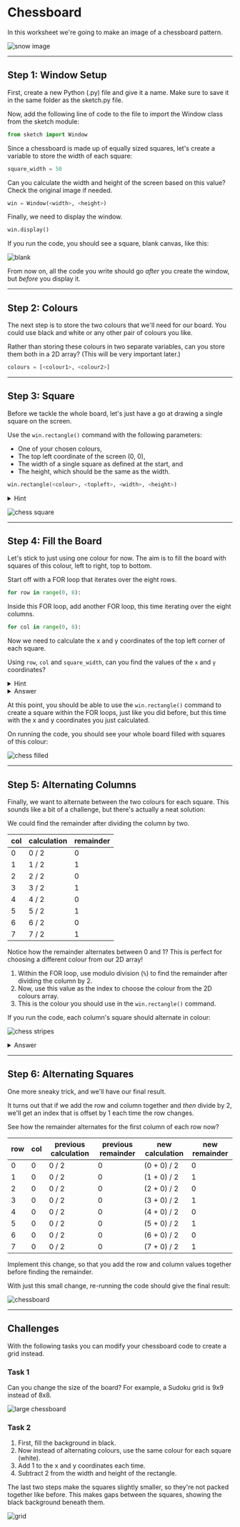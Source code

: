 # Chessboard

In this worksheet we're going to make an image of a chessboard pattern.

![snow image](../../.data/chessboard.JPEG)


---

## Step 1: Window Setup

First, create a new Python (.py) file and give it a name.
Make sure to save it in the same folder as the sketch.py file.

Now, add the following line of code to the file to import the Window class from the sketch module:

```python
from sketch import Window
```

Since a chessboard is made up of equally sized squares, let's create a variable to store the width of each square:

```python
square_width = 50
```

Can you calculate the width and height of the screen based on this value?
Check the original image if needed.

```python
win = Window(<width>, <height>)
```

Finally, we need to display the window.

```python
win.display()
```

If you run the code, you should see a square, blank canvas, like this:

![blank](../../.data/blank_window.png)

From now on, all the code you write should go _after_ you create the window, but _before_ you display it.


---

## Step 2: Colours

The next step is to store the two colours that we'll need for our board.
You could use black and white or any other pair of colours you like.

Rather than storing these colours in two separate variables, can you store them both in a 2D array?
(This will be very important later.)

```python
colours = [<colour1>, <colour2>]
```


---

## Step 3: Square

Before we tackle the whole board, let's just have a go at drawing a single square on the screen.

Use the `win.rectangle()` command with the following parameters:
* One of your chosen colours,
* The top left coordinate of the screen (0, 0),
* The width of a single square as defined at the start, and
* The height, which should be the same as the width.

```python
win.rectangle(<colour>, <topleft>, <width>, <height>)
```

<details>
    <summary>Hint</summary>

To access the first value from a 2D array called colours, use:

```python
colour = colours[0]
```
</details>

![chess square](../../.data/chess_square.JPEG)


---

## Step 4: Fill the Board

Let's stick to just using one colour for now.
The aim is to fill the board with squares of this colour, left to right, top to bottom.

Start off with a FOR loop that iterates over the eight rows.

```python
for row in range(0, 8):
```

Inside this FOR loop, add another FOR loop, this time iterating over the eight columns.

```python
for col in range(0, 8):
```

Now we need to calculate the x and y coordinates of the top left corner of each square.

Using `row`, `col` and `square_width`, can you find the values of the `x` and `y` coordinates?

<details>
    <summary>Hint</summary>

Here are the coordinates for the first row - can you spot the pattern?

![first column](../../.data/chess_first_row.jpg)
</details>

<details>
    <summary>Answer</summary>

```python
x = col * square_width
y = row * square_width
```
</details>

At this point, you should be able to use the `win.rectangle()` command to create a square within the FOR loops, just like you did before, but this time with the x and y coordinates you just calculated.

On running the code, you should see your whole board filled with squares of this colour:

![chess filled](../../.data/chess_filled.JPEG)


---

## Step 5: Alternating Columns

Finally, we want to alternate between the two colours for each square.
This sounds like a bit of a challenge, but there's actually a neat solution:

We could find the remainder after dividing the column by two.

| col | calculation | remainder |
| --- | ----------- | --------- |
| 0   | 0 / 2       | 0         |
| 1   | 1 / 2       | 1         |
| 2   | 2 / 2       | 0         |
| 3   | 3 / 2       | 1         |
| 4   | 4 / 2       | 0         |
| 5   | 5 / 2       | 1         |
| 6   | 6 / 2       | 0         |
| 7   | 7 / 2       | 1         |

Notice how the remainder alternates between 0 and 1?
This is perfect for choosing a different colour from our 2D array!

1. Within the FOR loop, use modulo division (`%`) to find the remainder after dividing the column by 2.
2. Now, use this value as the index to choose the colour from the 2D colours array.
3. This is the colour you should use in the `win.rectangle()` command.

If you run the code, each column's square should alternate in colour:

![chess stripes](../../.data/chess_stripes.JPEG)

<details>
    <summary>Answer</summary>

```python
index = col % 2
colour = colours[index]
win.rectangle(colour, ...)
```
</details>

---

## Step 6: Alternating Squares

One more sneaky trick, and we'll have our final result.

It turns out that if we add the row and column together and _then_ divide by 2,
we'll get an index that is offset by 1 each time the row changes.

See how the remainder alternates for the first column of each row now?

| row | col | previous calculation | previous remainder | new calculation | new remainder |
| --- | --- | -------------------- | ------------------ | ----------- | --------- |
| 0   | 0   | 0 / 2                | 0                  | (0 + 0) / 2 | 0         |
| 1   | 0   | 0 / 2                | 0                  | (1 + 0) / 2 | 1         |
| 2   | 0   | 0 / 2                | 0                  | (2 + 0) / 2 | 0         |
| 3   | 0   | 0 / 2                | 0                  | (3 + 0) / 2 | 1         |
| 4   | 0   | 0 / 2                | 0                  | (4 + 0) / 2 | 0         |
| 5   | 0   | 0 / 2                | 0                  | (5 + 0) / 2 | 1         |
| 6   | 0   | 0 / 2                | 0                  | (6 + 0) / 2 | 0         |
| 7   | 0   | 0 / 2                | 0                  | (7 + 0) / 2 | 1         |

Implement this change, so that you add the row and column values together before finding the remainder.

With just this small change, re-running the code should give the final result:

![chessboard](../../.data/chessboard.JPEG)


---

## Challenges

With the following tasks you can modify your chessboard code to create a grid instead.

### Task 1

Can you change the size of the board?
For example, a Sudoku grid is 9x9 instead of 8x8.

![large chessboard](../../.data/chessboard2.JPEG)

### Task 2

1. First, fill the background in black. 
2. Now instead of alternating colours, use the same colour for each square (white). 
3. Add 1 to the x and y coordinates each time.
4. Subtract 2 from the width and height of the rectangle.

The last two steps make the squares slightly smaller, so they're not packed together like before.
This makes gaps between the squares, showing the black background beneath them.

![grid](../../.data/grid.JPEG)
